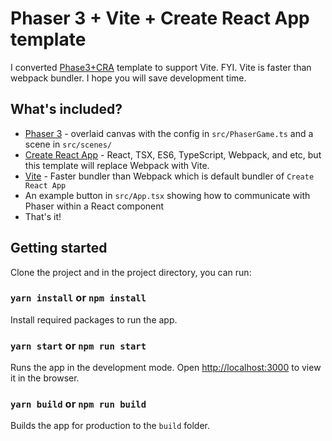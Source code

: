 # Phaser 3 + Vite + Create React App template

I converted [Phase3+CRA](https://github.com/kevinshen56714/create-react-phaser3-app) template to support Vite. FYI. Vite is faster than webpack bundler. I hope you will save development time.

## What's included?

- [Phaser 3](https://github.com/photonstorm/phaser) - overlaid canvas with the config in `src/PhaserGame.ts` and a scene in `src/scenes/`
- [Create React App](https://github.com/facebook/create-react-app) - React, TSX, ES6, TypeScript, Webpack, and etc, but this template will replace Webpack with Vite.
- [Vite](https://vitejs.dev) - Faster bundler than Webpack which is default bundler of `Create React App`
- An example button in `src/App.tsx` showing how to communicate with Phaser within a React component
- That's it!

## Getting started

Clone the project and in the project directory, you can run:

### `yarn install` or `npm install`

Install required packages to run the app.

### `yarn start` or `npm run start`

Runs the app in the development mode.
Open [http://localhost:3000](http://localhost:3000) to view it in the browser.

### `yarn build` or `npm run build`

Builds the app for production to the `build` folder.
